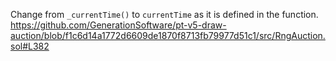 Change from ``_currentTime()`` to ``currentTime`` as it is defined in the function.
https://github.com/GenerationSoftware/pt-v5-draw-auction/blob/f1c6d14a1772d6609de1870f8713fb79977d51c1/src/RngAuction.sol#L382